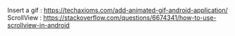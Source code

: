 Insert a gif : https://techaxioms.com/add-animated-gif-android-application/
ScrollView : https://stackoverflow.com/questions/6674341/how-to-use-scrollview-in-android
